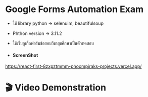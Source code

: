# Google Forms Automation Exam
 - ใช้ library python -> selenuim, beautifulsoup
 - Phthon version -> 3.11.2
 - ใช้เว็บกูเกิ้ลฟอร์มข้อสอบวิชาสุขศึกษาเป็นตัวทดสอบ

 - #### ScreenShot
  https://react-first-8zxpztmmm-phoompiraks-projects.vercel.app/

# :clapper: Video Demonstration
